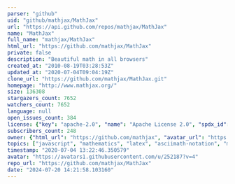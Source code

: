 ```yaml
---
parser: "github"
uid: "github/mathjax/MathJax"
url: "https://api.github.com/repos/mathjax/MathJax"
name: "MathJax"
full_name: "mathjax/MathJax"
html_url: "https://github.com/mathjax/MathJax"
private: false
description: "Beautiful math in all browsers"
created_at: "2010-08-19T03:28:53Z"
updated_at: "2020-07-04T09:04:19Z"
clone_url: "https://github.com/mathjax/MathJax.git"
homepage: "http://www.mathjax.org/"
size: 136308
stargazers_count: 7652
watchers_count: 7652
language: null
open_issues_count: 384
license: {"key": "apache-2.0", "name": "Apache License 2.0", "spdx_id": "Apache-2.0", "url": "https://api.github.com/licenses/apache-2.0", "node_id": "MDc6TGljZW5zZTI="}
subscribers_count: 248
owner: {"html_url": "https://github.com/mathjax", "avatar_url": "https://avatars1.githubusercontent.com/u/252187?v=4", "login": "mathjax", "type": "Organization"}
topics: ["javascript", "mathematics", "latex", "asciimath-notation", "mathml", "mathjax", "typography", "svg", "html", "css", "accessibility"]
timestamp: "2020-07-04 13:22:46.350579"
avatar: "https://avatars1.githubusercontent.com/u/252187?v=4"
repo_url: "https://github.com/mathjax/MathJax"
date: "2024-07-20 14:21:58.103160"
---
```

